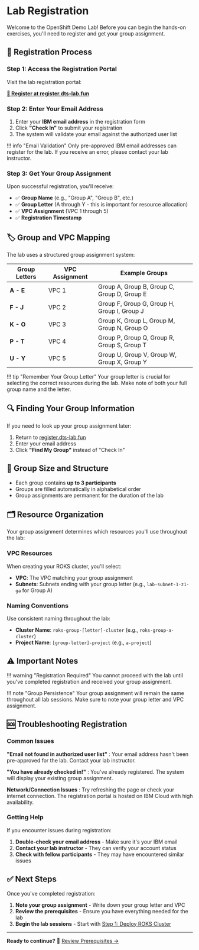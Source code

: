 # Lab Registration

Welcome to the OpenShift Demo Lab! Before you can begin the hands-on exercises, you'll need to register and get your group assignment.

## 📝 Registration Process

### Step 1: Access the Registration Portal

Visit the lab registration portal:

[**🔗 Register at register.dts-lab.fun**](https://register.dts-lab.fun)

### Step 2: Enter Your Email Address

1. Enter your **IBM email address** in the registration form
2. Click **"Check In"** to submit your registration
3. The system will validate your email against the authorized user list

!!! info "Email Validation"
    Only pre-approved IBM email addresses can register for the lab. If you receive an error, please contact your lab instructor.

### Step 3: Get Your Group Assignment

Upon successful registration, you'll receive:

- ✅ **Group Name** (e.g., "Group A", "Group B", etc.)
- ✅ **Group Letter** (A through Y - this is important for resource allocation)
- ✅ **VPC Assignment** (VPC 1 through 5)
- ✅ **Registration Timestamp**

## 🏷️ Group and VPC Mapping

The lab uses a structured group assignment system:

| Group Letters | VPC Assignment | Example Groups |
|---------------|----------------|----------------|
| **A - E** | VPC 1 | Group A, Group B, Group C, Group D, Group E |
| **F - J** | VPC 2 | Group F, Group G, Group H, Group I, Group J |
| **K - O** | VPC 3 | Group K, Group L, Group M, Group N, Group O |
| **P - T** | VPC 4 | Group P, Group Q, Group R, Group S, Group T |
| **U - Y** | VPC 5 | Group U, Group V, Group W, Group X, Group Y |

!!! tip "Remember Your Group Letter"
    Your group letter is crucial for selecting the correct resources during the lab. Make note of both your full group name and the letter.

## 🔍 Finding Your Group Information

If you need to look up your group assignment later:

1. Return to [register.dts-lab.fun](https://register.dts-lab.fun)
2. Enter your email address
3. Click **"Find My Group"** instead of "Check In"

## 👥 Group Size and Structure

- Each group contains **up to 3 participants**
- Groups are filled automatically in alphabetical order
- Group assignments are permanent for the duration of the lab

## 🗂️ Resource Organization

Your group assignment determines which resources you'll use throughout the lab:

### VPC Resources
When creating your ROKS cluster, you'll select:
- **VPC**: The VPC matching your group assignment
- **Subnets**: Subnets ending with your group letter (e.g., `lab-subnet-1-z1-ga` for Group A)

### Naming Conventions
Use consistent naming throughout the lab:
- **Cluster Name**: `roks-group-[letter]-cluster` (e.g., `roks-group-a-cluster`)
- **Project Name**: `[group-letter]-project` (e.g., `a-project`)

## ⚠️ Important Notes

!!! warning "Registration Required"
    You cannot proceed with the lab until you've completed registration and received your group assignment.

!!! note "Group Persistence"
    Your group assignment will remain the same throughout all lab sessions. Make sure to note your group letter and VPC assignment.

## 🆘 Troubleshooting Registration

### Common Issues

**"Email not found in authorized user list"**
: Your email address hasn't been pre-approved for the lab. Contact your lab instructor.

**"You have already checked in!"**
: You've already registered. The system will display your existing group assignment.

**Network/Connection Issues**
: Try refreshing the page or check your internet connection. The registration portal is hosted on IBM Cloud with high availability.

### Getting Help

If you encounter issues during registration:

1. **Double-check your email address** - Make sure it's your IBM email
2. **Contact your lab instructor** - They can verify your account status
3. **Check with fellow participants** - They may have encountered similar issues

## ✅ Next Steps

Once you've completed registration:

1. **Note your group assignment** - Write down your group letter and VPC
2. **Review the prerequisites** - Ensure you have everything needed for the lab
3. **Begin the lab sessions** - Start with [Step 1: Deploy ROKS Cluster](../lab-sessions/step-1-roks-cluster.md)

---

**Ready to continue?** 🚀 [Review Prerequisites →](prerequisites.md)